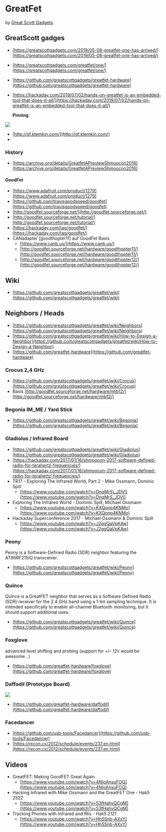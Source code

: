 # GreatFet

by [Great Scott Gadgets](Greatscottgadgets)

## GreatScott gadges

* [https://greatscottgadgets.com/2019/05-08-greatfet-one-has-arrived/](https://greatscottgadgets.com/2019/05-08-greatfet-one-has-arrived/)
* [https://greatscottgadgets.com/greatfet/one/](https://greatscottgadgets.com/greatfet/one/)
* [https://github.com/greatscottgadgets/greatfet-hardware](https://github.com/greatscottgadgets/greatfet-hardware)
* [https://hackaday.com/2019/07/02/hands-on-greatfet-is-an-embedded-tool-that-does-it-all/](https://hackaday.com/2019/07/02/hands-on-greatfet-is-an-embedded-tool-that-does-it-all/)

  **Pinning**

![](https://hackaday.com/wp-content/uploads/2019/06/GreatFET-pinout-sticker.jpg)

* [http://gf.ktemkin.com/](http://gf.ktemkin.com/)
* 
### History

* [https://archive.org/details/GreatfetAPreviewShmoocon2016](https://archive.org/details/GreatfetAPreviewShmoocon2016)

#### GoodFet

* [https://www.adafruit.com/product/1279](https://www.adafruit.com/product/1279)
* [https://github.com/travisgoodspeed/goodfet](https://github.com/travisgoodspeed/goodfet)
* [http://goodfet.sourceforge.net/](http://goodfet.sourceforge.net/)
* [http://goodfet.sourceforge.net/tutorial/](http://goodfet.sourceforge.net/tutorial/)
* [https://hackaday.com/tag/goodfet/](https://hackaday.com/tag/goodfet/)
* CANadapter \[goodthopter11\] auf GoodFet Basis
  * [https://www.canb.us/](https://www.canb.us/)
  * [http://goodfet.sourceforge.net/hardware/goodthopter11/](http://goodfet.sourceforge.net/hardware/goodthopter11/)
  * [http://goodfet.sourceforge.net/hardware/goodthopter12/](http://goodfet.sourceforge.net/hardware/goodthopter12/)

## Wiki

* [https://github.com/greatscottgadgets/greatfet/wiki](https://github.com/greatscottgadgets/greatfet/wiki)

## Neighbors / Heads

* [https://github.com/greatscottgadgets/greatfet/wiki/Neighbors](https://github.com/greatscottgadgets/greatfet/wiki/Neighbors)
* [https://github.com/greatscottgadgets/greatfet/wiki/How-to-Design-a-Neighbor](https://github.com/greatscottgadgets/greatfet/wiki/How-to-Design-a-Neighbor)
* [https://github.com/greatfet-hardware](https://github.com/greatfet-hardware) 

### Crocus 2,4 GHz

* [https://github.com/greatscottgadgets/greatfet/wiki/Crocus](https://github.com/greatscottgadgets/greatfet/wiki/Crocus)
* Basis  [http://goodfet.sourceforge.net/hardware/nhb12/](http://goodfet.sourceforge.net/hardware/nhb12/)

### Begonia IM\_ME / Yard Stick

* [https://github.com/greatscottgadgets/greatfet/wiki/Begonia](https://github.com/greatscottgadgets/greatfet/wiki/Begonia)

### Gladiolus / Infrared Board

* [https://github.com/greatscottgadgets/greatfet/wiki/Gladiolus](https://github.com/greatscottgadgets/greatfet/wiki/Gladiolus)
* [https://hackaday.com/2017/01/16/shmoocon-2017-software-defined-radio-for-terahertz-frequencies/](https://hackaday.com/2017/01/16/shmoocon-2017-software-defined-radio-for-terahertz-frequencies/)
* TR17 - Exploring The Infrared World, Part 2 - Mike Ossmann, Dominic Spill
  * [https://www.youtube.com/watch?v=DnqMrS\_JDVI](https://www.youtube.com/watch?v=DnqMrS_JDVI)
* Exploring The Infrared World - Dominic Spill, Michael Ossmann
  * [https://www.youtube.com/watch?v=KXQonp4KNMo](https://www.youtube.com/watch?v=KXQonp4KNMo)
* Hackaday Superconference 2017 - Michael Ossmann & Dominic Spill
  * [https://www.youtube.com/watch?v=J2ggQaVpKAw](https://www.youtube.com/watch?v=J2ggQaVpKAw)

### Peony

Peony is a Software-Defined Radio \(SDR\) neighbor featuring the AT86RF215IQ transceiver.

* [https://github.com/greatscottgadgets/greatfet/wiki/Peony](https://github.com/greatscottgadgets/greatfet/wiki/Peony)

### Quince

Quince is a GreatFET neighbor that serves as a Software Defined Radio \(SDR\) receiver for the 2.4 GHz band using a 1-bit sampling technique. It is intended specifically to enable all-channel Bluetooth monitoring, but it should support additional uses.

* [https://github.com/greatscottgadgets/greatfet/wiki/Quince](https://github.com/greatscottgadgets/greatfet/wiki/Quince)

### Foxglove

advanced level shifting and probing \(support for +/- 12v would be awesome...\)

* [https://github.com/greatfet-hardware/foxglove](https://github.com/greatfet-hardware/foxglove)

### Daffodil \(Prototype Board\)

![](https://greatscottgadgets.com/images/daffodil-prototype.jpeg)

* [https://github.com/greatfet-hardware/daffodil](https://github.com/greatfet-hardware/daffodil)

### Facedancer

* [https://github.com/usb-tools/Facedancer](https://github.com/usb-tools/Facedancer)
* [https://recon.cx/2012/schedule/events/237.en.html](https://recon.cx/2012/schedule/events/237.en.html)



## Videos

* GreatFET: Making GoodFET Great Again
  * [https://www.youtube.com/watch?v=4NIoAnsuFOQ](https://www.youtube.com/watch?v=4NIoAnsuFOQ)
* Hacking Infrared with Mike Ossmann and the GreatFET One - Hak5 2522
  * [https://www.youtube.com/watch?v=S3fHahvQCgM](https://www.youtube.com/watch?v=S3fHahvQCgM)
* ​​Tracking Phones with Infrared and IRis - Hak5 2121
  * [https://www.youtube.com/watch?v=Hh5Snb-AXxY](https://www.youtube.com/watch?v=Hh5Snb-AXxY)

